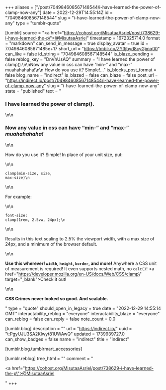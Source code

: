 +++
aliases = ["/post/704984608567148544/i-have-learned-the-power-of-clamp-now-any"]
date = 2022-12-29T14:55:14Z
id = "704984608567148544"
slug = "i-have-learned-the-power-of-clamp-now-any"
type = "tumblr-quote"

[tumblr]
source = "<a href=\"https://cohost.org/MisutaaAsriel/post/738629-i-have-learned-the-p\">@MisutaaAsriel</a>"
timestamp = 1672325714.0
format = "markdown"
can_send_in_message = true
display_avatar = true
id = 7.049846085671485e+17
short_url = "https://tmblr.co/ZY3jbyd8cyGjmq00"
can_like = false
id_string = "704984608567148544"
is_blaze_pending = false
reblog_key = "DnVhUsAQ"
summary = "I have learned the power of clamp().\n\nNow any value in css can have “min-” and “max-” muahahahaha!\n\n How do you use it? Simple!..."
is_blocks_post_format = false
blog_name = "indirect"
is_blazed = false
can_blaze = false
post_url = "https://indirect.io/post/704984608567148544/i-have-learned-the-power-of-clamp-now-any"
slug = "i-have-learned-the-power-of-clamp-now-any"
state = "published"
text = "<h3>I have learned the power of clamp().</h3>\n\n<h3>Now any value in css can have &ldquo;min-&rdquo; and &ldquo;max-&rdquo; <i>muahahahaha!</i></h3>\n\n<p>How do you use it? Simple! In place of your unit size, put:</p>\n\n<pre><code>clamp(min-size, size, max-size)\n</code></pre>\n\n<p>For example:</p>\n\n<pre><code>font-size: clamp(1rem, 2.5vw, 24px);\n</code></pre>\n\n<p>Results in this text scaling to 2.5% the viewport width, with a max size of 24px, and a minimum of the browser default.</p>\n\n<p><strong>Use this wherever! <code>width</code>, <code>height</code>, <code>border</code>, and more!</strong> Anywhere a CSS unit of measurement is required! It even supports nested math, no <code>calc()</code>! <a href=\"https://developer.mozilla.org/en-US/docs/Web/CSS/clamp\" target=\"_blank\">Check it out!</a></p>\n\n<p><strong>CSS Crimes never looked so good. And scalable.</strong></p>"
type = "quote"
should_open_in_legacy = true
date = "2022-12-29 14:55:14 GMT"
interactability_reblog = "everyone"
interactability_blaze = "everyone"
can_reblog = false
can_reply = false
note_count = 0.0

[tumblr.blog]
description = ""
url = "https://indirect.io/"
uuid = "t:PgyUJU3SA2Klwyt81UWAwQ"
updated = 1739939727.0
can_show_badges = false
name = "indirect"
title = "indirect"

[tumblr.blog.tumblrmart_accessories]

[tumblr.reblog]
tree_html = ""
comment = "<p><a href=\"https://cohost.org/MisutaaAsriel/post/738629-i-have-learned-the-p\">@MisutaaAsriel</a></p>"
+++
